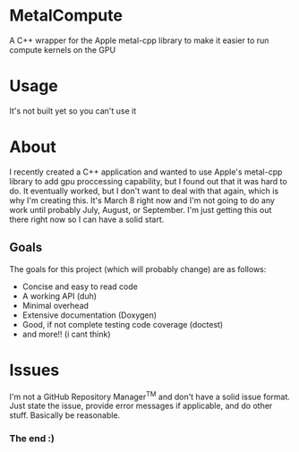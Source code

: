 # MetalCompute
A C++ wrapper for the Apple metal-cpp library to make it easier to run compute kernels on the GPU

# Usage
It's not built yet so you can't use it


# About
I recently created a C++ application and wanted to use Apple's metal-cpp library to add gpu
proccessing capability, but I found out that it was hard to do. It eventually worked, but I don't want
to deal with that again, which is why I'm creating this. It's March 8 right now and I'm not
going to do any work until probably July, August, or September. I'm just getting this out
there right now so I can have a solid start.


## Goals
The goals for this project (which will probably change) are as follows:

- Concise and easy to read code
- A working API (duh)
- Minimal overhead
- Extensive documentation (Doxygen)
- Good, if not complete testing code coverage (doctest)
- and more!! (i cant think)

# Issues

I'm not a GitHub Repository Manager<sup>TM</sup> and don't have a solid issue format. Just state the issue, provide error messages if applicable, and do other stuff. Basically be reasonable.


### The end :)
